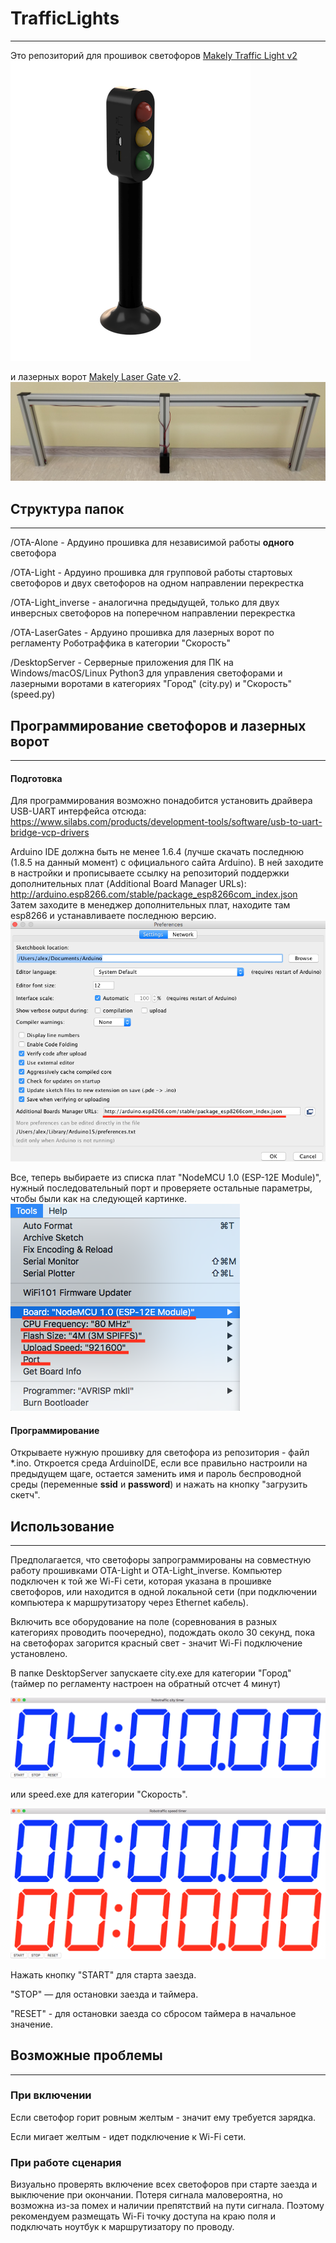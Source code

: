 [//]: # (Image References)

[prefView]: ./pic/ArduinoPref.png "Preferences view"
[toolsView]: ./pic/ArduinoTools.png "Tools view"
[tlView]: ./pic/TrafficLight.png "Traffic Light"
[lgView]: ./pic/LaserGate.jpg "Laser Gate"
[cityInt]: ./pic/CityInterface.png "City Interface"
[speedInt]: ./pic/SpeedInterface.png "Speed Interface"


# **TrafficLights**
---

Это репозиторий для прошивок светофоров [Makely Traffic Light v2](makely.ru/traffic-light) ![tlView]

и лазерных ворот [Makely Laser Gate v2](makely.ru/laser-gate). ![lgView]


## Структура папок
---
/OTA-Alone - Ардуино прошивка для независимой работы **одного** светофора

/OTA-Light - Ардуино прошивка для групповой работы стартовых светофоров и двух светофоров на одном направлении перекрестка

/OTA-Light_inverse - аналогична предыдущей, только для двух инверсных светофоров на поперечном направлении перекрестка

/OTA-LaserGates - Ардуино прошивка для лазерных ворот по регламенту Роботраффика в категории "Скорость"

/DesktopServer - Серверные приложения для ПК на Windows/macOS/Linux Python3 для управления светофорами и лазерными воротами в категориях "Город" (city.py) и "Скорость" (speed.py)

## Программирование светофоров и лазерных ворот
---
#### Подготовка

Для программирования возможно понадобится установить драйвера USB-UART интерфейса отсюда: https://www.silabs.com/products/development-tools/software/usb-to-uart-bridge-vcp-drivers

Arduino IDE должна быть не менее 1.6.4 (лучше скачать последнюю (1.8.5 на данный момент) с официального сайта Arduino). В ней заходите в настройки и прописываете ссылку на репозиторий поддержки дополнительных плат (Additional Board Manager URLs): http://arduino.esp8266.com/stable/package_esp8266com_index.json
Затем заходите в менеджер дополнительных плат, находите там esp8266 и устанавливаете последнюю версию.
![prefView]

Все, теперь выбираете из списка плат "NodeMCU 1.0 (ESP-12E Module)", нужный последовательный порт и проверяете остальные параметры, чтобы были как на следующей картинке.
![toolsView]

#### Программирование

Открываете нужную прошивку для светофора из репозитория - файл \*.ino. Откроется среда ArduinoIDE, если все правильно настроили на предыдущем щаге, остается заменить имя и пароль беспроводной среды (переменные **ssid** и **password**) и нажать на кнопку "загрузить скетч".

## Использование
---
Предполагается, что светофоры запрограммированы на совместную работу прошивками OTA-Light и OTA-Light_inverse. Компьютер подключен к той же Wi-Fi сети, которая указана в прошивке светофоров, или находится в одной локальной сети (при подключении компьютера к маршрутизатору через Ethernet кабель).

Включить все оборудование на поле (соревнования в разных категориях проводить поочередно), подождать около 30 секунд, пока на светофорах загорится красный свет - значит Wi-Fi подключение установлено.

В папке DesktopServer запускаете city.exe для категории "Город" (таймер по регламенту настроен на обратный отсчет 4 минут)

![cityInt]

или speed.exe для категории "Скорость".

![speedInt]

Нажать кнопку "START" для старта заезда.

"STOP" — для остановки заезда и таймера.

"RESET" - для остановки заезда со сбросом таймера в начальное значение.

## Возможные проблемы
---
### При включении

Если светофор горит ровным желтым - значит ему требуется зарядка.

Если мигает желтым - идет подключение к Wi-Fi сети.

### При работе сценария

Визуально проверять включение всех светофоров при старте заезда и выключение при окончании. Потеря сигнала маловероятна, но возможна из-за помех и наличии препятствий на пути сигнала. Поэтому рекомендуем размещать Wi-Fi точку доступа на краю поля и подключать ноутбук к маршрутизатору по проводу.
